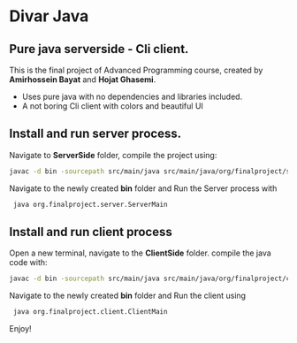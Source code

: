 # Divar Java
##  Pure java serverside - Cli client.

This is the final project of Advanced Programming course, created by **Amirhossein Bayat** and **Hojat Ghasemi**.

- Uses pure java with no dependencies and libraries included.
- A not boring Cli client with colors and beautiful UI

## Install and run server process.

Navigate to **ServerSide** folder, compile the project using:
```sh
javac -d bin -sourcepath src/main/java src/main/java/org/finalproject/server/ServerMain.java
```
Navigate to the newly created **bin** folder and Run the Server process with
```sh
 java org.finalproject.server.ServerMain
```

## Install and run client process
Open a new terminal, navigate to the **ClientSide** folder. compile the java code with:
```sh
javac -d bin -sourcepath src/main/java src/main/java/org/finalproject/client/ClientMain.java
```
Navigate to the newly created **bin** folder and Run the client using
```sh
 java org.finalproject.client.ClientMain
```

Enjoy!
